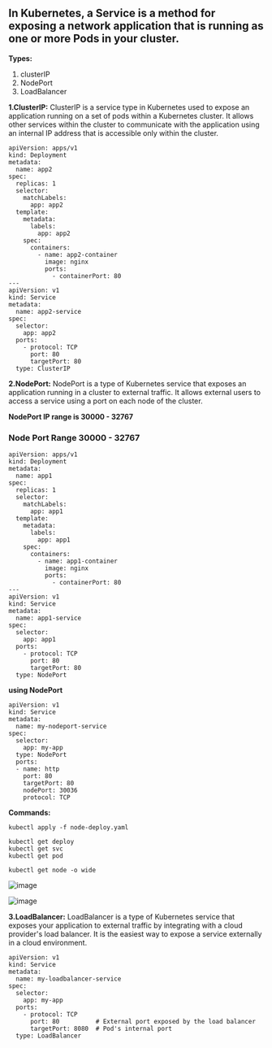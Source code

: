 ## In Kubernetes, a Service is a method for exposing a network application that is running as one or more Pods in your cluster.

**Types:**
1. clusterIP
2. NodePort
3. LoadBalancer

**1.ClusterIP:**
ClusterIP is a service type in Kubernetes used to expose an application running on a set of pods within a Kubernetes cluster. 
It allows other services within the cluster to communicate with the application using an internal IP address that is accessible 
only within the cluster.

````
apiVersion: apps/v1
kind: Deployment
metadata:
  name: app2
spec:
  replicas: 1
  selector:
    matchLabels:
      app: app2
  template:
    metadata:
      labels:
        app: app2
    spec:
      containers:
        - name: app2-container
          image: nginx
          ports:
            - containerPort: 80
---
apiVersion: v1
kind: Service
metadata:
  name: app2-service
spec:
  selector:
    app: app2
  ports:
    - protocol: TCP
      port: 80
      targetPort: 80
  type: ClusterIP
````


**2.NodePort:**
NodePort is a type of Kubernetes service that exposes an application running in a cluster to external traffic. 
It allows external users to access a service using a port on each node of the cluster.

**NodePort IP range is 30000 - 32767**

### Node Port Range 30000 - 32767

````
apiVersion: apps/v1
kind: Deployment
metadata:
  name: app1
spec:
  replicas: 1
  selector:
    matchLabels:
      app: app1
  template:
    metadata:
      labels:
        app: app1
    spec:
      containers:
        - name: app1-container
          image: nginx
          ports:
            - containerPort: 80
---
apiVersion: v1
kind: Service
metadata:
  name: app1-service
spec:
  selector:
    app: app1
  ports:
    - protocol: TCP
      port: 80
      targetPort: 80
  type: NodePort
````

**using NodePort**
````
apiVersion: v1
kind: Service
metadata:  
  name: my-nodeport-service
spec:
  selector:    
    app: my-app
  type: NodePort
  ports:  
  - name: http
    port: 80
    targetPort: 80
    nodePort: 30036
    protocol: TCP
````

**Commands:**
````
kubectl apply -f node-deploy.yaml
````
````
kubectl get deploy
kubectl get svc
kubectl get pod
````
````
kubectl get node -o wide
````
![image](https://github.com/user-attachments/assets/2e160b9e-7612-43d7-a560-336301f1a7cf)


![image](https://github.com/user-attachments/assets/65d7c8e9-4188-47ea-8402-2af7d11c0acf)


**3.LoadBalancer:**
LoadBalancer is a type of Kubernetes service that exposes your application to external traffic by integrating with a cloud provider's load balancer.
It is the easiest way to expose a service externally in a cloud environment.
````
apiVersion: v1
kind: Service
metadata:
  name: my-loadbalancer-service
spec:
  selector:
    app: my-app
  ports:
    - protocol: TCP
      port: 80          # External port exposed by the load balancer
      targetPort: 8080  # Pod's internal port
  type: LoadBalancer
````

